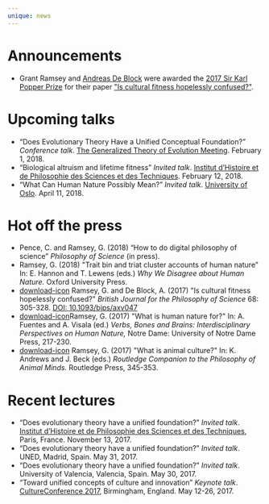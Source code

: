 ```yaml
---
unique: news
---
```



# Announcements

*   Grant Ramsey and [Andreas De Block](https://hiw.kuleuven.be/claw/people/00002503) were awarded the [2017 Sir Karl Popper Prize](http://www.thebsps.org/about-bjps/sir-karl-popper-essay-prize/) for their paper  ["Is cultural fitness hopelessly confused?"](/papers/2015-bjps-cultural-fitness-advance-access.pdf).

# Upcoming talks


*	“Does Evolutionary Theory Have a Unified Conceptual Foundation?” _Conference talk_. [The Generalized Theory of Evolution Meeting](http://dclps.phil.hhu.de/genevo/). February 1, 2018.
*	“Biological altruism and lifetime fitness” _Invited talk_. [Institut d’Histoire et de Philosophie des Sciences et des Techniques](http://www.ihpst.cnrs.fr/en). February 12, 2018.
*	“What Can Human Nature Possibly Mean?” _Invited talk_. [University of Oslo](http://www.uio.no/english/). April 11, 2018.



# Hot off the press


*   Pence, C. and Ramsey, G. (2018) “How to do digital philosophy of science” _Philosophy of Science_ (in press).
*   Ramsey, G. (2018) "Trait bin and triat cluster accounts of human nature" In: E. Hannon and T. Lewens (eds.) _Why We Disagree about Human Nature._ Oxford University Press.
*   [download-icon](/papers/2015-bjps-cultural-fitness-advance-access.pdf) Ramsey, G. and De Block, A. (2017) "Is cultural fitness hopelessly confused?" _British Journal for the Philosophy of Science_ 68: 305-328. [DOI: 10.1093/bjps/axv047](http://dx.doi.org/10.1093/bjps/axv047)
*   [download-icon](/papers/2017-human_nature_for.pdf)Ramsey, G. (2017) "What is human nature for?" In: A. Fuentes and A. Visala (ed.) _Verbs, Bones and Brains: Interdisciplinary Perspectives on Human Nature,_ Notre Dame: University of Notre Dame Press, 217-230.
*   [download-icon](/papers/2017-animal-culture.pdf) Ramsey, G. (2017) "What is animal culture?" In: K. Andrews and J. Beck (eds.) _Routledge Companion to the Philosophy of Animal Minds._ Routledge Press, 345-353.





# Recent lectures

*   “Does evolutionary theory have a unified foundation?” _Invited talk_. [Institut d’Histoire et de Philosophie des Sciences et des Techniques](http://www.ihpst.cnrs.fr/en), Paris, France. November 13, 2017. 
*   “Does evolutionary theory have a unified foundation?” _Invited talk_. UNED, Madrid, Spain. May 31, 2017.
*   “Does evolutionary theory have a unified foundation?” _Invited talk_. University of Valencia, Valencia, Spain. May 30, 2017.
*   “Toward unified concepts of culture and innovation” _Keynote talk_. [CultureConference 2017](https://culture-conference.com), Birmingham, England. May 12-26, 2017.



